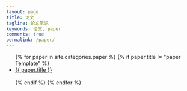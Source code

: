 ```yaml
---
layout: page
title: 论文
tagline: 论文笔记
keywords: 论文, paper
comments: true
permalink: /paper/
---
```


<ul class="listing">
{% for paper in site.categories.paper %}
{% if paper.title != "paper Template" %}
	<li class="listing-item"><a href="{{ site.url }}{{ paper.url }}">{{ paper.title }}</a></li>
	<br/>
{% endif %}
{% endfor %}
</ul>
